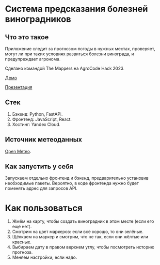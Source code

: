 # Система предсказания болезней виноградников

## Что это такое

Приложение следит за прогнозом погоды в нужных местах, проверяет, могут ли при таких условиях развиться болезни винограда, и предупреждает агронома.

Сделано командой The Mappers на AgroCode Hack 2023.

[Демо]()

[Презентация]()

## Стек

1. Бэкенд: Python, FastAPI.
2. Фронтенд: JavaScript, React.
3. Хостинг: Yandex Cloud.

## Источник метеоданных

[Open Meteo](https://open-meteo.com/).

## Как запустить у себя

Запускаем отдельно фронтенд и бэкенд, предварительно установив необходимые пакеты. Вероятно, в коде фронтенда нужно будет поменять адрес для запросов API.

# Как пользоваться

1. Жмём на карту, чтобы создать виноградник в этом месте (если его ещё нет).
2. Смотрим на цвет маркеров: если всё хорошо, то они зелёные.
3. Щёлкаем на маркер и смотрим, что не так, если они жёлтые или красные.
4. Выбираем дату в правом верхнем углу, чтобы посмотреть историю прогноза.
5. Меняем настройки, если надо.



